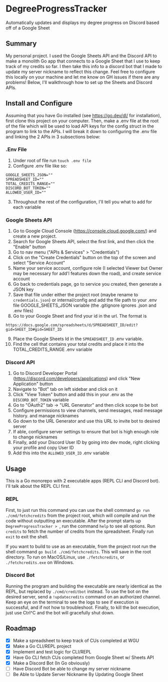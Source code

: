 # DegreeProgressTracker
Automatically updates and displays my degree progress on Discord based off of a Google Sheet

## Summary
My personal project. I used the Google Sheets API and the Discord API to make a monolith Go app that connects to a Google Sheet that I use to keep track of my credits so far. I then take this info to a discord bot that I made to update my server nickname to reflect this change. Feel free to configure this locally on your machine and let me know on GH issues if there are any problems! Below, I'll walkthrough how to set up the Sheets and Discord APIs.

## Install and Configure
Assuming that you have Go installed (see https://go.dev/dl/ for installation), first clone this project on your computer. Then, make a .env file at the root of the file which will be used to load API keys for the config struct in the program to link to the APIs. I will break it down to configuring the .env file and linking the 2 APIs in 3 subsections below:

### .Env File
1. Under root of file run `touch .env file`
2. Configure .env file like so:
```
GOOGLE_SHEETS_JSON=""
SPREADSHEET_ID=""
TOTAL_CREDITS_RANGE=""
DISCORD_BOT_TOKEN=""
ALLOWED_USER_ID=""
```
3. Throughout the rest of the configuration, I'll tell you what to add for each variable

### Google Sheets API
1. Go to Google Cloud Console (https://console.cloud.google.com/) and create a new project.
2. Search for Google Sheets API, select the first link, and then click the "Enable" button
3. Go to nav menu ("APIs & Services" > "Credentials")
4. Click on the "Create Credentials" button on the top of the screen and select "Service Account"
5. Name your service account, configure role (I selected Viewer but Owner may be necessary for add'l features down the road), and create service account
6. Go back to credentials page, go to service you created, then generate a JSON key
7. Save that file under either the project root (maybe rename to `credentials.json`) or internal/config and add the file path to your .env file GOOGLE_SHEETS_JSON variable (the .gitignore ignores .json and .env files)
8. Go to your Google Sheet and find your id in the url. The format is
```
https://docs.google.com/spreadsheets/d/SPREADSHEET_ID/edit?gid=SHEET_ID#gid=SHEET_ID
```
9. Place the Google Sheets Id in the `SPREADSHEET_ID` .env variable.
10. Find the cell that contains your total credits and place it into the TOTAL_CREDITS_RANGE .env variable

### Discord API
1. Go to Discord Developer Portal (https://discord.com/developers/applications) and click "New Application" button
2. Navigate to "Bot" tab on left sidebar and click on it
3. Click "View Token" button and add this in your .env as the `DISCORD_BOT_TOKEN` variable
4. Go to "OAuth2" tab -> "URL Generator" and then click scope to be bot
5. Configure permissions to view channels, send messages, read message history. and manage nicknames
6. Go down to the URL Generator and use this URL to invite bot to desired server
7. If able, configure server settings to ensure that bot is high enough role to change nicknames
8. Finally, add your Discord User ID by going into dev mode, right clicking your profile and copy User ID
9. Add this into the `ALLOWED_USER_ID` .env variable

## Usage
This is a Go monorepo with 2 executable apps (REPL CLI and Discord bot). I'll talk about the REPL CLI first.
### REPL
First, to just run this command you can use the shell command `go run ./cmd/fetchcredits` from the project root, which will compile and run the code without outputting an executable. After the prompt starts up `DegreeProgressTracker > `, run the command `help` to see all options. Run `credits` to fetch the number of credits from the spreadsheet. Finally run `exit` to exit the shell.

If you want to build to use as an executable, from the project root run the shell command `go build ./cmd/fetchcredits`. This will save in the root directory. To run on MacOS/Linux, use `./fetchcredits`, or `./fetchcredits.exe` on Windows.

### Discord Bot
Running the program and building the executable are nearly identical as the REPL, but replaced by `./cmd/creditbot` instead. To use the bot on the desired server, send a `!updatecredits` command on an authorized channel. Keep an eye on the terminal to see the logs to see if execution is successful, and if not how to troubleshoot. Finally, to kill the bot execution, just use Ctrl^C and the bot will gracefully shut down.

## Roadmap
- [x] Make a spreadsheet to keep track of CUs completed at WGU
- [x] Make a Go CLI/REPL project
- [x] Implement and test logic for CLI/REPL
- [x] Have Go CLI fetch CUs completed from Google Sheet w/ Sheets API
- [x] Make a Discord Bot (In Go obviously)
- [ ] Have Discord Bot be able to change my server nickname
- [ ] Be Able to Update Server Nickname By Updating Google Sheet
